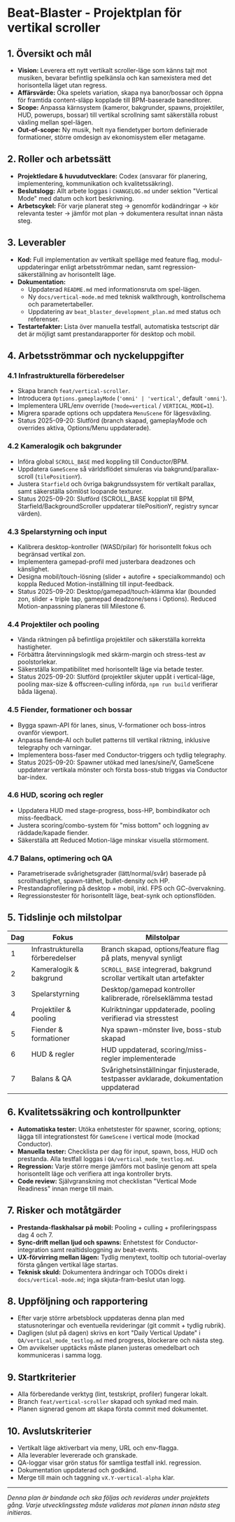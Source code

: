 # Beat-Blaster - Projektplan för vertikal scroller

## 1. Översikt och mål
- **Vision:** Leverera ett nytt vertikalt scroller-läge som känns tajt mot musiken, bevarar befintlig spelkänsla och kan samexistera med det horisontella läget utan regress.
- **Affärsvärde:** Öka spelets variation, skapa nya banor/bossar och öppna för framtida content-släpp kopplade till BPM-baserade baneditorer.
- **Scope:** Anpassa kärnsystem (kameror, bakgrunder, spawns, projektiler, HUD, powerups, bossar) till vertikal scrollning samt säkerställa robust växling mellan spel-lägen.
- **Out-of-scope:** Ny musik, helt nya fiendetyper bortom definierade formationer, större omdesign av ekonomisystem eller metagame.

## 2. Roller och arbetssätt
- **Projektledare & huvudutvecklare:** Codex (ansvarar för planering, implementering, kommunikation och kvalitetssäkring).
- **Beslutslogg:** Allt arbete loggas i `CHANGELOG.md` under sektion "Vertical Mode" med datum och kort beskrivning.
- **Arbetscykel:** För varje planerat steg -> genomför kodändringar -> kör relevanta tester -> jämför mot plan -> dokumentera resultat innan nästa steg.

## 3. Leverabler
- **Kod:** Full implementation av vertikalt spelläge med feature flag, modul-uppdateringar enligt arbetsströmmar nedan, samt regression-säkerställning av horisontellt läge.
- **Dokumentation:**
  - Uppdaterad `README.md` med informationsruta om spel-lägen.
  - Ny `docs/vertical-mode.md` med teknisk walkthrough, kontrollschema och parametertabeller.
  - Uppdatering av `beat_blaster_development_plan.md` med status och referenser.
- **Testartefakter:** Lista över manuella testfall, automatiska testscript där det är möjligt samt prestandarapporter för desktop och mobil.

## 4. Arbetsströmmar och nyckeluppgifter

### 4.1 Infrastrukturella förberedelser
- Skapa branch `feat/vertical-scroller`.
- Introducera `Options.gameplayMode` (`'omni' | 'vertical'`, default `'omni'`).
- Implementera URL/env override (`?mode=vertical` / `VERTICAL_MODE=1`).
- Migrera sparade options och uppdatera `MenuScene` för lägesväxling.
- Status 2025-09-20: Slutförd (branch skapad, gameplayMode och overrides aktiva, Options/Menu uppdaterade).

### 4.2 Kameralogik och bakgrunder
- Införa global `SCROLL_BASE` med koppling till Conductor/BPM.
- Uppdatera `GameScene` så världsflödet simuleras via bakgrund/parallax-scroll (`tilePositionY`).
- Justera `Starfield` och övriga bakgrundssystem för vertikalt parallax, samt säkerställa sömlöst loopande texturer.
- Status 2025-09-20: Slutförd (SCROLL_BASE kopplat till BPM, Starfield/BackgroundScroller uppdaterar tilePositionY, registry syncar värden).

### 4.3 Spelarstyrning och input
- Kalibrera desktop-kontroller (WASD/pilar) för horisontellt fokus och begränsad vertikal zon.
- Implementera gamepad-profil med justerbara deadzones och känslighet.
- Designa mobil/touch-lösning (slider + autofire + specialkommando) och koppla Reduced Motion-inställning till input-feedback.
- Status 2025-09-20: Desktop/gamepad/touch-klämma klar (bounded zon, slider + triple tap, gamepad deadzone/sens i Options). Reduced Motion-anpassning planeras till Milestone 6.

### 4.4 Projektiler och pooling
- Vända riktningen på befintliga projektiler och säkerställa korrekta hastigheter.
- Förbättra återvinningslogik med skärm-margin och stress-test av poolstorlekar.
- Säkerställa kompatibilitet med horisontellt läge via betade tester.
- Status 2025-09-20: Slutförd (projektiler skjuter uppåt i vertical-läge, pooling max-size & offscreen-culling införda, `npm run build` verifierar båda lägena).

### 4.5 Fiender, formationer och bossar
- Bygga spawn-API för lanes, sinus, V-formationer och boss-intros ovanför viewport.
- Anpassa fiende-AI och bullet patterns till vertikal riktning, inklusive telegraphy och varningar.
- Implementera boss-faser med Conductor-triggers och tydlig telegraphy.
- Status 2025-09-20: Spawner utökad med lanes/sine/V, GameScene uppdaterar vertikala mönster och första boss-stub triggas via Conductor bar-index.

### 4.6 HUD, scoring och regler
- Uppdatera HUD med stage-progress, boss-HP, bombindikator och miss-feedback.
- Justera scoring/combo-system för "miss bottom" och loggning av räddade/kapade fiender.
- Säkerställa att Reduced Motion-läge minskar visuella störmoment.

### 4.7 Balans, optimering och QA
- Parametriserade svårighetsgrader (lätt/normal/svår) baserade på scrollhastighet, spawn-täthet, bullet-density och HP.
- Prestandaprofilering på desktop + mobil, inkl. FPS och GC-övervakning.
- Regressionstester för horisontellt läge, beat-synk och optionsflöden.

## 5. Tidslinje och milstolpar
| Dag | Fokus | Milstolpar |
| --- | ----- | ---------- |
| 1 | Infrastrukturella förberedelser | Branch skapad, options/feature flag på plats, menyval synligt |
| 2 | Kameralogik & bakgrund | `SCROLL_BASE` integrerad, bakgrund scrollar vertikalt utan artefakter |
| 3 | Spelarstyrning | Desktop/gamepad kontroller kalibrerade, rörelseklämma testad |
| 4 | Projektiler & pooling | Kulriktningar uppdaterade, pooling verifierad via stresstest |
| 5 | Fiender & formationer | Nya spawn-mönster live, boss-stub skapad |
| 6 | HUD & regler | HUD uppdaterad, scoring/miss-regler implementerade |
| 7 | Balans & QA | Svårighetsinställningar finjusterade, testpasser avklarade, dokumentation uppdaterad |

## 6. Kvalitetssäkring och kontrollpunkter
- **Automatiska tester:** Utöka enhetstester för spawner, scoring, options; lägga till integrationstest för `GameScene` i vertical mode (mockad Conductor).
- **Manuella tester:** Checklista per dag för input, spawn, boss, HUD och prestanda. Alla testfall loggas i `QA/vertical_mode_testlog.md`.
- **Regression:** Varje större merge jämförs mot baslinje genom att spela horisontellt läge och verifiera att inga kontroller bryts.
- **Code review:** Självgranskning mot checklistan "Vertical Mode Readiness" innan merge till main.

## 7. Risker och motåtgärder
- **Prestanda-flaskhalsar på mobil:** Pooling + culling + profileringspass dag 4 och 7.
- **Sync-drift mellan ljud och spawns:** Enhetstest för Conductor-integration samt realtidsloggning av beat-events.
- **UX-förvirring mellan lägen:** Tydlig menytext, tooltip och tutorial-overlay första gången vertikal läge startas.
- **Teknisk skuld:** Dokumentera ändringar och TODOs direkt i `docs/vertical-mode.md`; inga skjuta-fram-beslut utan logg.

## 8. Uppföljning och rapportering
- Efter varje större arbetsblock uppdateras denna plan med statusnoteringar och eventuella revideringar (git commit + tydlig rubrik).
- Dagligen (slut på dagen) skrivs en kort "Daily Vertical Update" i `QA/vertical_mode_testlog.md` med progress, blockerare och nästa steg.
- Om avvikelser upptäcks måste planen justeras omedelbart och kommuniceras i samma logg.

## 9. Startkriterier
- Alla förberedande verktyg (lint, testskript, profiler) fungerar lokalt.
- Branch `feat/vertical-scroller` skapad och synkad med main.
- Planen signerad genom att skapa första commit med dokumentet.

## 10. Avslutskriterier
- Vertikalt läge aktiverbart via meny, URL och env-flagga.
- Alla leverabler levererade och granskade.
- QA-loggar visar grön status för samtliga testfall inkl. regression.
- Dokumentation uppdaterad och godkänd.
- Merge till main och taggning `vX.Y-vertical-alpha` klar.

---
*Denna plan är bindande och ska följas och revideras under projektets gång. Varje utvecklingssteg måste valideras mot planen innan nästa steg initieras.*
